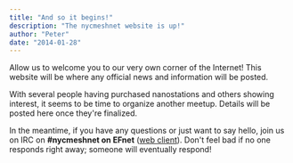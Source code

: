 ```yaml
---
title: "And so it begins!"
description: "The nycmeshnet website is up!"
author: "Peter"
date: "2014-01-28"
---
```


Allow us to welcome you to our very own corner of the Internet! This website will be where any official news and information will be posted.

With several people having purchased nanostations and others showing interest, it seems to be time to organize another meetup. Details will be posted here once they're finalized.

In the meantime, if you have any questions or just want to say hello, join us on IRC on __#nycmeshnet on EFnet__ ([web client](http://chat.efnet.org:9090/?channels=#nycmeshnet)). Don't feel bad if no one responds right away; someone will eventually respond!

